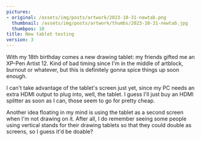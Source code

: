 ```yaml
---
pictures:
- original: /assets/img/posts/artwork/2023-10-31-newtab.png
  thumbnail: /assets/img/posts/artwork/thumbs/2023-10-31-newtab.jpg
  thumbpos: 18
title: New tablet testing
version: 3
---
```

With my 18th birthday comes a new drawing tablet: my friends gifted me an XP-Pen Artist 12.
Kind of bad timing since I'm in the middle of artblock, burnout or whatever, but this is definitely gonna spice things up soon enough.

I can't take advantage of the tablet's screen just yet, since my PC needs an extra HDMI output to plug into, well, the tablet.
I guess I'll just buy an HDMI splitter as soon as I can, those seem to go for pretty cheap.

Another idea floating in my mind is using the tablet as a second screen when I'm not drawing on it.
After all, I do remember seeing some people using vertical stands for their drawing tablets so that they could double as screens, so I guess it'd be doable?
